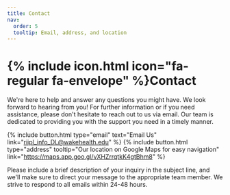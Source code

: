 ```yaml
---
title: Contact
nav:
  order: 5
  tooltip: Email, address, and location
---
```


# {% include icon.html icon="fa-regular fa-envelope" %}Contact

We're here to help and answer any questions you might have. We look forward to hearing from you! For further information or if you need assistance, please don't hesitate to reach out to us via email. Our team is dedicated to providing you with the support you need in a timely manner.

{%
  include button.html
  type="email"
  text="Email Us"
  link="riipl_info_DL@wakehealth.edu"
%}
{%
  include button.html
  type="address"
  tooltip="Our location on Google Maps for easy navigation"
  link="https://maps.app.goo.gl/vXHZrrqtkK4gtBhm8"
%}

Please include a brief description of your inquiry in the subject line, and we'll make sure to direct your message to the appropriate team member. We strive to respond to all emails within 24-48 hours.
